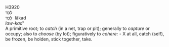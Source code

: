 <body>
  <p>H3920<br>  לכד  <br> לָכַד  ‎  lâkad  <br><i>law-kad‘ </i><br>A primitive root; to <i>catch</i> (in a net, trap or pit); generally to <i>capture</i> or occupy; also to <i>choose</i> (by lot); figuratively to <i>cohere: - </i> X at all, catch (self), be frozen, be holden, stick together, take.<br></p>
 </body>